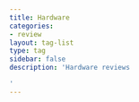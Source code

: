 ```yaml
---
title: Hardware
categories:
- review
layout: tag-list
type: tag
sidebar: false
description: 'Hardware reviews

'
---
```


